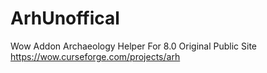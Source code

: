 # ArhUnoffical
Wow Addon Archaeology Helper For 8.0
Original Public Site https://wow.curseforge.com/projects/arh